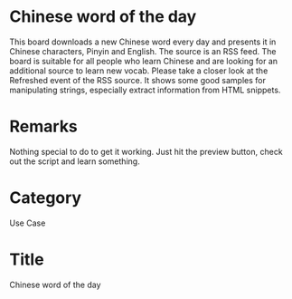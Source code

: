 # Chinese word of the day
This board downloads a new Chinese word every day and presents it in Chinese characters, Pinyin and English. The source is an RSS feed. The board is suitable for all people who learn Chinese and are looking for an additional source to learn new vocab.
Please take a closer look at the Refreshed event of the RSS source. It shows some good samples for manipulating strings, especially extract information from HTML snippets. 

# Remarks
Nothing special to do to get it working. Just hit the preview button, check out the script and learn something. 

# Category
Use Case

# Title 
Chinese word of the day